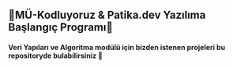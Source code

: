 ## 🎯MÜ-Kodluyoruz & Patika.dev Yazılıma Başlangıç Programı🎯

####  Veri Yapıları ve Algoritma modülü için bizden istenen projeleri bu repositoryde bulabilirsiniz 💛